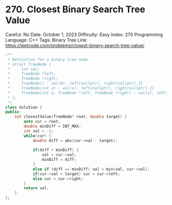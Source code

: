# 270. Closest Binary Search Tree Value

Careful: No
Date: October 1, 2023
Difficulty: Easy
Index: 270
Programming Language: C++
Tags: Binary Tree
Link: https://leetcode.com/problems/closest-binary-search-tree-value/

```cpp
/**
 * Definition for a binary tree node.
 * struct TreeNode {
 *     int val;
 *     TreeNode *left;
 *     TreeNode *right;
 *     TreeNode() : val(0), left(nullptr), right(nullptr) {}
 *     TreeNode(int x) : val(x), left(nullptr), right(nullptr) {}
 *     TreeNode(int x, TreeNode *left, TreeNode *right) : val(x), left(left), right(right) {}
 * };
 */
class Solution {
public:
    int closestValue(TreeNode* root, double target) {
        auto cur = root;
        double minDiff = INT_MAX;
        int val = -1;
        while(cur) {
            double diff = abs(cur->val - target);
           
            if(diff < minDiff) {
                val = cur->val;
                minDiff = diff;
            }
            else if (diff == minDiff) val = min(val, cur->val);
            if(cur->val > target) cur = cur->left;
            else cur = cur->right;
        }
        return val;
    }
};
```